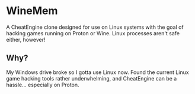 # WineMem
A CheatEngine clone designed for use on Linux systems with the goal of hacking games running on Proton or Wine. Linux processes aren't safe either, however!

## Why?
My Windows drive broke so I gotta use Linux now. Found the current Linux game hacking tools rather underwhelming, and CheatEngine can be a hassle... especially on Proton.